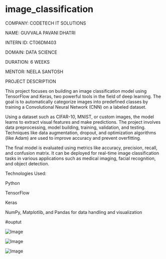 # image_classification

COMPANY: CODETECH IT SOLUTIONS

NAME: GUVVALA PAVANI DHATRI

INTERN ID: CT06DM403

DOMAIN: DATA SCIENCE

DURATION: 6 WEEKS

MENTOR: NEELA SANTOSH

PROJECT DESCRIPTION

This project focuses on building an image classification model using TensorFlow and Keras, two powerful tools in the field of deep learning. The goal is to automatically categorize images into predefined classes by training a Convolutional Neural Network (CNN) on a labeled dataset.

Using a dataset such as CIFAR-10, MNIST, or custom images, the model learns to extract visual features and make predictions. The project involves data preprocessing, model building, training, validation, and testing. Techniques like data augmentation, dropout, and optimization algorithms (like Adam) are used to improve accuracy and prevent overfitting.

The final model is evaluated using metrics like accuracy, precision, recall, and confusion matrix. It can be deployed for real-time image classification tasks in various applications such as medical imaging, facial recognition, and object detection.

Technologies Used:

Python

TensorFlow

Keras

NumPy, Matplotlib, and Pandas for data handling and visualization


#ouptut

![Image](https://github.com/user-attachments/assets/297d2a2f-68fa-49ab-93da-3184a4b98367)

![Image](https://github.com/user-attachments/assets/bcbf54f9-4221-4546-adac-3371c5309afa)

![Image](https://github.com/user-attachments/assets/53bdf6a0-3dc3-4420-b593-dde817fd5ad4)
